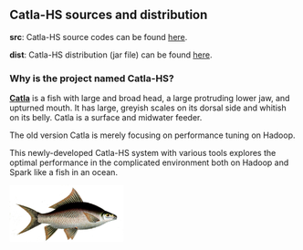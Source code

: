 ## Catla-HS sources and distribution

<b>src</b>: Catla-HS source codes can be found [here](src). 

<b>dist</b>: Catla-HS distribution (jar file) can be found [here](https://drive.google.com/file/d/1jdUYpPg4srUoYA_GcoWQTUmNOCRTuMro/view?usp=sharing). 

### Why is the project named Catla-HS?
<a href='https://en.wikipedia.org/wiki/Catla'><b>Catla</b></a> is a fish with large and broad head, a large protruding lower jaw, and upturned mouth. It has large, greyish scales on its dorsal side and whitish on its belly. Catla is a surface and midwater feeder. 

The old version Catla is merely focusing on performance tuning on Hadoop. 

This newly-developed Catla-HS system with various tools explores the optimal performance in the complicated environment both on Hadoop and Spark like a fish in an ocean. 

<img src="https://github.com/dhchenx/Catla/blob/master/images/catla-fish.jpg?raw=true" alt="Catla"
	title="Catla fish" width="200" height="100" />

